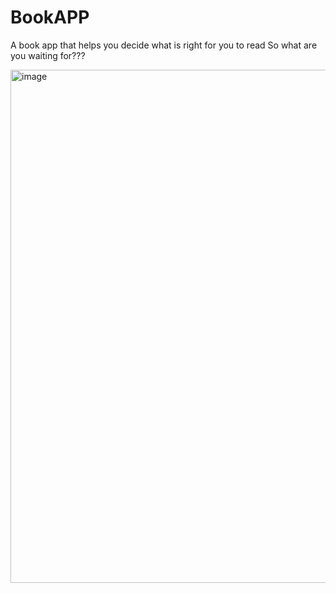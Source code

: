 # BookAPP
A book app that helps you decide what is right for you to read
So what are you waiting for???


<img width="821" alt="image" src="https://github.com/chenAmrani/BookAPP/assets/109721571/957b0aac-def6-4421-89d6-b999dfd882c9">

